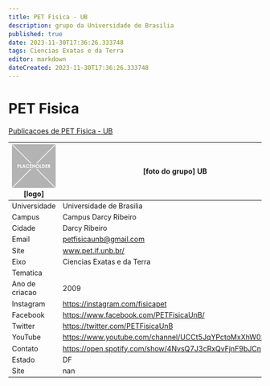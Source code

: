 ```yaml
---
title: PET Fisica - UB
description: grupo da Universidade de Brasilia
published: true
date: 2023-11-30T17:36:26.333748
tags: Ciencias Exatas e da Terra
editor: markdown
dateCreated: 2023-11-30T17:36:26.333748
---
```


# PET Fisica

[Publicacoes de PET Fisica - UB](/atividade/228PETFisicaUB/feed.md)

| ![placeholder.png](/placeholder.png) [logo] | [foto do grupo] UB         |
| ------------------------------------------- | ------------------------------------------------- |
| Universidade                                | Universidade de Brasilia      |
| Campus                                      | Campus Darcy Ribeiro            |
| Cidade                                      | Darcy Ribeiro             |
| Email                                       | petfisicaunb@gmail.com             |
| Site                                        | www.pet.if.unb.br/              |
| Eixo                                        | Ciencias Exatas e da Terra              |
| Tematica                                    |           |
| Ano de criacao                              | 2009        |
| Instagram                                   | https://instagram.com/fisicapet         |
| Facebook                                    | https://www.facebook.com/PETFisicaUnB/          |
| Twitter                                     | https://twitter.com/PETFisicaUnB           |
| YouTube                                     | https://www.youtube.com/channel/UCCt5JqYPctoMxXhW0xoJShw           |
| Contato                                     | https://open.spotify.com/show/4NvsQ7J3cRxQvFjnF9bJCn         |
| Estado                                      |  DF            |
| Site                                        | nan |
